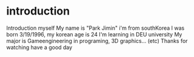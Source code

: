 # introduction
Introduction myself
My name is "Park Jimin"
i'm from southKorea
I was born 3/19/1996, my korean age is 24
I'm learning in DEU university
My major is Gameengineering in programing, 3D graphics... (etc)
Thanks for watching have a good day
